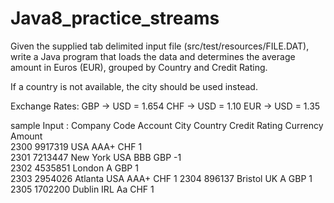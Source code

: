 # Java8_practice_streams

Given the supplied tab delimited input file (src/test/resources/FILE.DAT), 
write a Java program that loads the data and determines the average amount in Euros (EUR), grouped by Country and Credit Rating.
 
If a country is not available, the city should be used instead.
 
Exchange Rates:
GBP -> USD  = 1.654
CHF -> USD  = 1.10
EUR -> USD  = 1.35

sample Input :
Company Code	Account	City	Country	Credit Rating	Currency	Amount	
2300	9917319		USA	AAA+	CHF	1	
2301	7213447	New York	USA	BBB	GBP	-1	
2302	4535851	London		A	GBP	1	
2303	2954026	Atlanta	USA	AAA+	CHF	1
2304	896137	Bristol	UK	A	GBP	1	
2305	1702200	Dublin	IRL	Aa	CHF	1	







 
